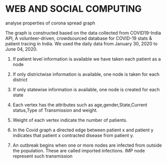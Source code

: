 # WEB AND SOCIAL COMPUTING

analyse properties of corona spread graph

The graph is constructed based on the data collected from COVID19-India API, A volunteer-driven, crowdsourced database for COVID-19 stats & patient tracing in India. We used the daily data from January 30, 2020 to June 04, 2020.


1. If patient level information is available we have taken each patient as a node

2. If only districtwise information is available, one node is taken for each district

3. If only statewise information is available, one node is created for each state

4. Each vertex has the attributes such as age,gender,State,Current status,Type of Transmission
and weight. 

5. Weight of each vertex indicate the number of patients. 

6. In the Covid graph a directed edge between patient x and patient y indicates that patient x
contracted disease from patient y. 

7. An outbreak begins when one or more nodes are infected from outside the population. These are
called imported infections. IMP node represent such transmission

